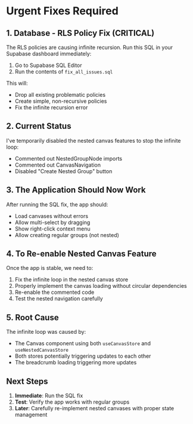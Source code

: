 # Urgent Fixes Required

## 1. Database - RLS Policy Fix (CRITICAL)

The RLS policies are causing infinite recursion. Run this SQL in your Supabase dashboard immediately:

1. Go to Supabase SQL Editor
2. Run the contents of `fix_all_issues.sql`

This will:
- Drop all existing problematic policies
- Create simple, non-recursive policies
- Fix the infinite recursion error

## 2. Current Status

I've temporarily disabled the nested canvas features to stop the infinite loop:
- Commented out NestedGroupNode imports
- Commented out CanvasNavigation
- Disabled "Create Nested Group" button

## 3. The Application Should Now Work

After running the SQL fix, the app should:
- Load canvases without errors
- Allow multi-select by dragging
- Show right-click context menu
- Allow creating regular groups (not nested)

## 4. To Re-enable Nested Canvas Feature

Once the app is stable, we need to:
1. Fix the infinite loop in the nested canvas store
2. Properly implement the canvas loading without circular dependencies
3. Re-enable the commented code
4. Test the nested navigation carefully

## 5. Root Cause

The infinite loop was caused by:
- The Canvas component using both `useCanvasStore` and `useNestedCanvasStore`
- Both stores potentially triggering updates to each other
- The breadcrumb loading triggering more updates

## Next Steps

1. **Immediate**: Run the SQL fix
2. **Test**: Verify the app works with regular groups
3. **Later**: Carefully re-implement nested canvases with proper state management